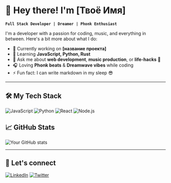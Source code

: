 # 👋 Hey there! I'm [Твоё Имя]

**`Full Stack Developer | Dreamer | Phonk Enthusiast`**

I'm a developer with a passion for coding, music, and everything in between. Here's a bit more about what I do:

- 🔭 Currently working on **[название проекта]**
- 🌱 Learning **JavaScript, Python, Rust**
- 💬 Ask me about **web development**, **music production**, or **life-hacks** 🧠
- 🎧 Loving **Phonk beats** & **Dreamwave vibes** while coding
- ⚡ Fun fact: I can write markdown in my sleep 😎

---

## 🛠️ My Tech Stack

![JavaScript](https://img.shields.io/badge/-JavaScript-fff?style=flat&logo=javascript)
![Python](https://img.shields.io/badge/-Python-000?style=flat&logo=python)
![React](https://img.shields.io/badge/-React-black?style=flat&logo=react)
![Node.js](https://img.shields.io/badge/-Node.js-green?style=flat&logo=node.js)

## 📈 GitHub Stats

![Your GitHub stats](https://github-readme-stats.vercel.app/api?username=Твой_юзернейм&show_icons=true&theme=radical)

---

## 🔗 Let's connect

[![LinkedIn](https://img.shields.io/badge/LinkedIn-blue?style=flat&logo=linkedin)](https://www.linkedin.com/in/Твой_профиль)
[![Twitter](https://img.shields.io/badge/Twitter-1DA1F2?style=flat&logo=twitter)](https://twitter.com/Твой_профиль)
